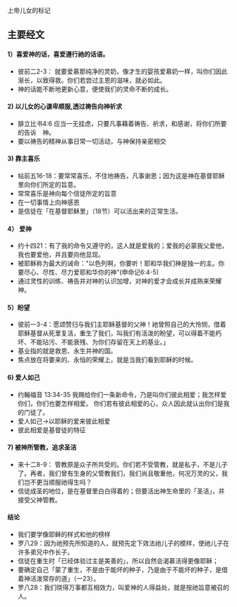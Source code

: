 上帝儿女的标记

## 主要经文

#### 1）喜爱神的话，喜爱遵行祂的话语。
- 彼前二2-3： 就要爱慕那纯净的灵奶，像才生的婴孩爱慕奶一样，叫你们因此渐长，以致得救。你们若尝过主恩的滋味，就必如此。
- 神的话能不断地更新心意，便使我们的灵命不断的成长。

#### 2) 以儿女的心谦卑顺服,透过祷告向神祈求 
- 腓立比书4:6 应当一无挂虑，只要凡事藉着祷告、祈求，和感谢，将你们所要的告诉　神。
- 要以祷告的精神从事日常一切活动，与神保持亲密相交
  
#### 3) 靠主喜乐
- 帖前五16-18：要常常喜乐，不住地祷告，凡事谢恩；因为这是神在基督耶稣里向你们所定的旨意。
- 常常喜乐是神向每个信徒所定的旨意
- 在一切事情上向神感恩
- 是信徒在「在基督耶稣里」（18节）可以活出来的正常生活。

#### 4） 爱神
- 约十四21：有了我的命令又遵守的，这人就是爱我的；爱我的必蒙我父爱他，我也要爱他，并且要向他显现。
- 被耶稣称为最大的诫命："以色列啊，你要听！耶和华我们神是独一的主。你要尽心、尽性、尽力爱耶和华你的神"(申命记6:4-5)
- 通过灵性的训练、祷告并对神的认识加增，对神的爱才会成长并成熟来荣耀神。
#### 5）盼望
- 彼前一3-4：愿颂赞归与我们主耶稣基督的父神！祂曾照自己的大怜悯，借着耶稣基督从死里复活，重生了我们，叫我们有活泼的盼望，可以得着不能朽坏、不能玷污、不能衰残、为你们存留在天上的基业。」
- 基业指的就是救恩、永生并神的国。
- 焦点放在将要来的、永恒的荣耀上，就是当我们看到耶稣的时候。

#### 6) 爱人如己
- 约翰福音 13:34-35 我赐给你们一条新命令，乃是叫你们彼此相爱；我怎样爱你们，你们也要怎样相爱。 你们若有彼此相爱的心，众人因此就认出你们是我的门徒了。
- 爱人如己->以耶稣的爱来彼此相爱
- 彼此相爱是基督徒的特征

#### 7) 被神所管教，追求圣洁 
- 来十二8-9： 管教原是众子所共受的。你们若不受管教，就是私子，不是儿子了。再者，我们曾有生身的父管教我们，我们尚且敬重他，何况万灵的父，我们岂不更当顺服祂得生吗？
- 信徒成圣的地位，是在基督里白白得着的；但要活出神生命里的「圣洁」，并接受父神管教。


#### 结论
- 我们要学像耶稣的样式和他的榜样
- 罗八29：因为祂预先所知道的人，就预先定下效法祂儿子的模样，使祂儿子在许多弟兄中作长子。
- 信徒在重生时「已经体验过主是美善的」，所以自然会渴慕活得更像耶稣；
- 要确定自己「蒙了重生，不是由于能坏的种子，乃是由于不能坏的种子，是借着神活泼常存的道」（一23）。
- 罗八28：我们晓得万事都互相效力，叫爱神的人得益处，就是按祂旨意被召的人。








